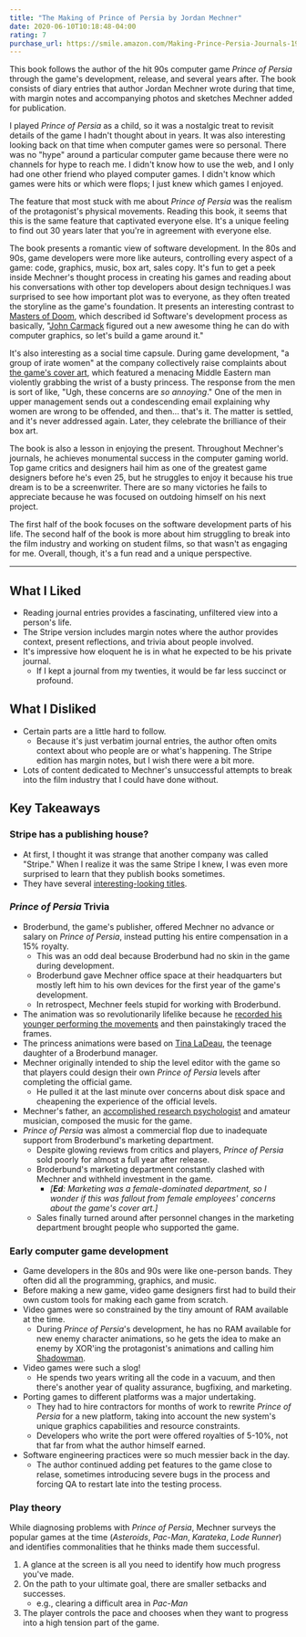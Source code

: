 ```yaml
---
title: "The Making of Prince of Persia by Jordan Mechner"
date: 2020-06-10T10:18:48-04:00
rating: 7
purchase_url: https://smile.amazon.com/Making-Prince-Persia-Journals-1985-1993-Illustrated/dp/0578627310/
---
```


This book follows the author of the hit 90s computer game *Prince of Persia* through the game's development, release, and several years after. The book consists of diary entries that author Jordan Mechner wrote during that time, with margin notes and accompanying photos and sketches Mechner added for publication.

<!--more-->

I played *Prince of Persia* as a child, so it was a nostalgic treat to revisit details of the game I hadn't thought about in years. It was also interesting looking back on that time when computer games were so personal. There was no "hype" around a particular computer game because there were no channels for hype to reach me. I didn't know how to use the web, and I only had one other friend who played computer games. I didn't know which games were hits or which were flops; I just knew which games I enjoyed.

The feature that most stuck with me about *Prince of Persia* was the realism of the protagonist's physical movements. Reading this book, it seems that this is the same feature that captivated everyone else. It's a unique feeling to find out 30 years later that you're in agreement with everyone else.

The book presents a romantic view of software development. In the 80s and 90s, game developers were more like auteurs, controlling every aspect of a game: code, graphics, music, box art, sales copy. It's fun to get a peek inside Mechner's thought process in creating his games and reading about his conversations with other top developers about design techniques.I was surprised to see how important plot was to everyone, as they often treated the storyline as the game's foundation. It presents an interesting contrast to [Masters of Doom](https://smile.amazon.com/Masters-Doom-Created-Transformed-Culture/dp/0812972155/), which described id Software's development process as basically, "[John Carmack](https://en.wikipedia.org/wiki/John_Carmack) figured out a new awesome thing he can do with computer graphics, so let's build a game around it."

It's also interesting as a social time capsule. During game development, "a group of irate women" at the company collectively raise complaints about [the game's cover art](cover-art.jpg), which featured a menacing Middle Eastern man violently grabbing the wrist of a busty princess. The response from the men is sort of like, "Ugh, these concerns are *so annoying*." One of the men in upper management sends out a condescending email explaining why women are wrong to be offended, and then... that's it. The matter is settled, and it's never addressed again. Later, they celebrate the brilliance of their box art.

The book is also a lesson in enjoying the present. Throughout Mechner's journals, he achieves monumental success in the computer gaming world. Top game critics and designers hail him as one of the greatest game designers before he's even 25, but he struggles to enjoy it because his true dream is to be a screenwriter. There are so many victories he fails to appreciate because he was focused on outdoing himself on his next project.

The first half of the book focuses on the software development parts of his life. The second half of the book is more about him struggling to break into the film industry and working on student films, so that wasn't as engaging for me. Overall, though, it's a fun read and a unique perspective.

---

## What I Liked

* Reading journal entries provides a fascinating, unfiltered view into a person's life.
* The Stripe version includes margin notes where the author provides context, present reflections, and trivia about people involved.
* It's impressive how eloquent he is in what he expected to be his private journal.
  * If I kept a journal from my twenties, it would be far less succinct or profound.

## What I Disliked

* Certain parts are a little hard to follow.
  * Because it's just verbatim journal entries, the author often omits context about who people are or what's happening. The Stripe edition has margin notes, but I wish there were a bit more.
* Lots of content dedicated to Mechner's unsuccessful attempts to break into the film industry that I could have done without.

## Key Takeaways

### Stripe has a publishing house?

* At first, I thought it was strange that another company was called "Stripe." When I realize it was the same Stripe I knew, I was even more surprised to learn that they publish books sometimes.
* They have several [interesting-looking titles](https://press.stripe.com/).

### *Prince of Persia* Trivia

* Broderbund, the game's publisher, offered Mechner no advance or salary on *Prince of Persia*, instead putting his entire compensation in a 15% royalty.
  * This was an odd deal because Broderbund had no skin in the game during development.
  * Broderbund gave Mechner office space at their headquarters but mostly left him to his own devices for the first year of the game's development.
  * In retrospect, Mechner feels stupid for working with Broderbund.
* The animation was so revolutionarily lifelike because he [recorded his younger performing the movements](https://www.youtube.com/watch?v=PH0cpppGuow) and then painstakingly traced the frames.
* The princess animations were based on [Tina LaDeau](https://www.youtube.com/watch?v=0vG403uFdYc), the teenage daughter of a Broderbund manager.
* Mechner originally intended to ship the level editor with the game so that players could design their own *Prince of Persia* levels after completing the official game.
  * He pulled it at the last minute over concerns about disk space and cheapening the experience of the official levels.
* Mechner's father, an [accomplished research psychologist](https://en.wikipedia.org/wiki/Francis_Mechner) and amateur musician, composed the music for the game.
* *Prince of Persia* was almost a commercial flop due to inadequate support from Broderbund's marketing department.
  * Despite glowing reviews from critics and players, *Prince of Persia* sold poorly for almost a full year after release.
  * Broderbund's marketing department constantly clashed with Mechner and withheld investment in the game.
    * *[**Ed**: Marketing was a female-dominated department, so I wonder if this was fallout from female employees' concerns about the game's cover art.]*
  * Sales finally turned around after personnel changes in the marketing department brought people who supported the game.

### Early computer game development

* Game developers in the 80s and 90s were like one-person bands. They often did all the programming, graphics, and music.
* Before making a new game, video game designers first had to build their own custom tools for making each game from scratch.
* Video games were so constrained by the tiny amount of RAM available at the time.
  * During *Prince of Persia*'s development, he has no RAM available for new enemy character animations, so he gets the idea to make an enemy by XOR'ing the protagonist's animations and calling him [Shadowman](https://princeofpersia.fandom.com/wiki/Shadowman).
* Video games were such a slog!
  * He spends two years writing all the code in a vacuum, and then there's another year of quality assurance, bugfixing, and marketing.
* Porting games to different platforms was a major undertaking.
  * They had to hire contractors for months of work to rewrite *Prince of Persia* for a new platform, taking into account the new system's unique graphics capabilities and resource constraints.
  * Developers who write the port were offered royalties of 5-10%, not that far from what the author himself earned.
* Software engineering practices were so much messier back in the day.
  * The author continued adding pet features to the game close to relase, sometimes introducing severe bugs in the process and forcing QA to restart late into the testing process.

### Play theory

While diagnosing problems with *Prince of Persia*, Mechner surveys the popular games at the time (*Asteroids*, *Pac-Man*, *Karateka*, *Lode Runner*) and identifies commonalities that he thinks made them successful.

1. A glance at the screen is all you need to identify how much progress you've made.
1. On the path to your ultimate goal, there are smaller setbacks and successes.
    * e.g., clearing a difficult area in *Pac-Man*
1. The player controls the pace and chooses when they want to progress into a high tension part of the game.